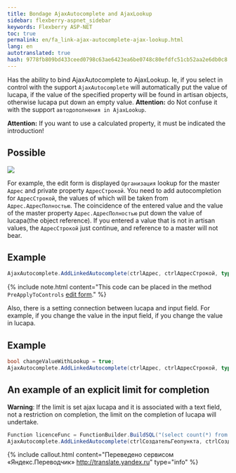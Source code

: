 ```yaml
---
title: Bondage AjaxAutocomplete and AjaxLookup
sidebar: flexberry-aspnet_sidebar
keywords: Flexberry ASP-NET
toc: true
permalink: en/fa_link-ajax-autocomplete-ajax-lookup.html
lang: en
autotranslated: true
hash: 9778fb809bd433ceed0798c63ae6423ea6be0748c80efdfc51cb52aa2e6db0c8
---
```


Has the ability to bind AjaxAutocomplete to AjaxLookup. Ie, if you select in control with the support `AjaxAutocomplete` will automatically put the value of lucapa, if the value of the specified property will be found in artisan objects, otherwise lucapa put down an empty value.
__Attention:__ do Not confuse it with the support `автодополнения in AjaxLookup`.

__Attention:__ If you want to use a calculated property, it must be indicated the introduction!

## Possible

![](/images/pages/products/flexberry-aspnet/controls/link-autocomplete.png)

For example, the edit form is displayed `Организация` lookup for the master `Адрес` and private property `АдресСтрокой`. You need to add autocompletion for `АдресСтрокой`, the values of which will be taken from `Адрес.АдресПолностью`. The coincidence of the entered value and the value of the master property `Адрес.АдресПолностью` put down the value of lucapa(the object reference). If you entered a value that is not in artisan values, the `АдресСтрокой` just continue, and reference to a master will not bear.

## Example

```csharp
AjaxAutocomplete.AddLinkedAutocomplete(ctrlАдрес, ctrlАдресСтрокой, typeof(Адрес), "Adrasmanskiy");
```

{% include note.html content="This code can be placed in the method `PreApplyToControls` [edit form](fa_form-interaction.html)." %}

Also, there is a setting connection between lucapa and input field. For example, if you change the value in the input field, if you change the value in lucapa.

## Example

```csharp
bool changeValueWithLookup = true;
AjaxAutocomplete.AddLinkedAutocomplete(ctrlАдрес, ctrlАдресСтрокой, typeof(Адрес), "Adrasmanskiy", changeValueWithLookup);
```

## An example of an explicit limit for completion

__Warning__: If the limit is set ajax lucapa and it is associated with a text field, not a restriction on completion, the limit on the completion of lucapa will undertake.

```csharp
Function licenceFunc = FunctionBuilder.BuildSQL("(select count(*) from Licenzirovanie where STORMMainObjectKey = Organization) > 0");
AjaxAutocomplete.AddLinkedAutocomplete(ctrlСоздательГеопункта, ctrlСоздательГеопунктаСтрокой, typeof(Организация), "ORGANIZACIJA",  true, true, licenceFunc);
```



{% include callout.html content="Переведено сервисом «Яндекс.Переводчик» <http://translate.yandex.ru>" type="info" %}